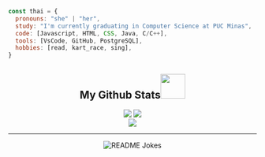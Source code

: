 <!-- <img src='https://github.com/inathlia/inathlia/blob/main/img/nathBanner.png' alt="banner"></img> -->

  ```javascript
  const thai = {
    pronouns: "she" | "her",
    study: "I'm currently graduating in Computer Science at PUC Minas",
    code: [Javascript, HTML, CSS, Java, C/C++],
    tools: [VsCode, GitHub, PostgreSQL],
    hobbies: [read, kart_race, sing],
 }
  ```

<h2 align="center">
  My Github Stats<img src="https://media.giphy.com/media/VgCDAzcKvsR6OM0uWg/giphy.gif" width="50">
</h2>
 
<div align = "center" display="inline">
  <img  src = "https://github-readme-stats.vercel.app/api?username=inathlia&show_icons=true&theme=tokyonight&line_height=27&card_width=170px">
        
  <img src = "https://github-readme-stats.vercel.app/api/top-langs/?username=inathlia&theme=tokyonight&layout=compact&card_width=150px">
</div>

<div align = "center">
 <img  src="https://github-readme-streak-stats.herokuapp.com/?user=inathlia&show_icons=true&locale=en&layout=compact&theme=tokyonight&line_height=0" />
</div>

<hr>
<div align = "center">
  <img align="center" src="https://readme-jokes.vercel.app/api?theme=tokyonight" alt="README Jokes">
</div>
